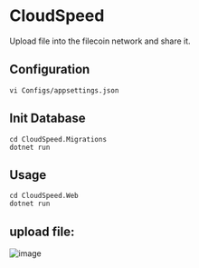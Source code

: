 # CloudSpeed

Upload file  into the filecoin network and share it.

## Configuration

```
vi Configs/appsettings.json
```

## Init Database

```
cd CloudSpeed.Migrations
dotnet run
```

## Usage

```
cd CloudSpeed.Web
dotnet run
```


## upload file:

![image](https://ipfs.io/ipfs/QmQuAewRztFsztsELjDUtX6AMUwT78Bqr2XkUiFY51huU6)
